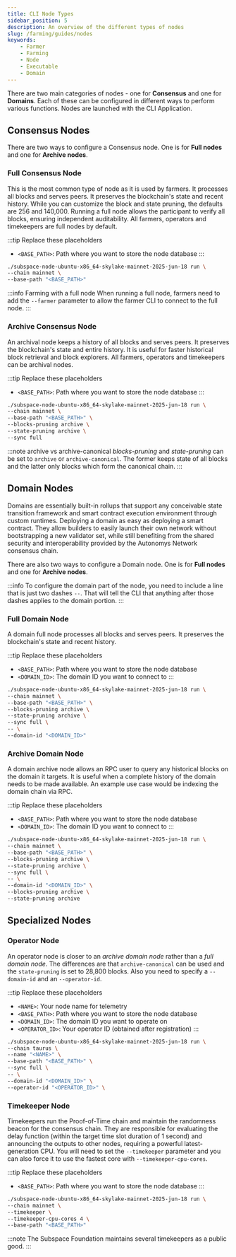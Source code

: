 ```yaml
---
title: CLI Node Types
sidebar_position: 5
description: An overview of the different types of nodes
slug: /farming/guides/nodes
keywords:
    - Farmer
    - Farming
    - Node
    - Executable
    - Domain
---
```


There are two main categories of nodes - one for **Consensus** and one for **Domains**. Each of these can be configured in different ways to perform various functions. Nodes are launched with the CLI Application.

## Consensus Nodes

There are two ways to configure a Consensus node. One is for **Full nodes** and one for **Archive nodes**. 

### Full Consensus Node

This is the most common type of node as it is used by farmers. It processes all blocks and serves peers. It preserves the blockchain's state and recent history. While you can customize the block and state pruning, the defaults are 256 and 140,000. Running a full node allows the participant to verify all blocks, ensuring independent auditability. All farmers, operators and timekeepers are full nodes by default.

:::tip Replace these placeholders
- `<BASE_PATH>`: Path where you want to store the node database
:::

```bash
./subspace-node-ubuntu-x86_64-skylake-mainnet-2025-jun-18 run \
--chain mainnet \
--base-path "<BASE_PATH>"
```

:::info Farming with a full node 
When running a full node, farmers need to add the `--farmer` parameter to allow the farmer CLI to connect to the full node.
:::

### Archive Consensus Node

An archival node keeps a history of all blocks and serves peers. It preserves the blockchain's state and entire history. It is useful for faster historical block retrieval and block explorers. All farmers, operators and timekeepers can be archival nodes.

:::tip Replace these placeholders
- `<BASE_PATH>`: Path where you want to store the node database
:::

```bash
./subspace-node-ubuntu-x86_64-skylake-mainnet-2025-jun-18 run \
--chain mainnet \
--base-path "<BASE_PATH>" \
--blocks-pruning archive \
--state-pruning archive \
--sync full
```

:::note archive vs archive-canonical
*blocks-pruning* and *state-pruning* can be set to `archive` or `archive-canonical`.  The former keeps state of all blocks and the latter only blocks which form the canonical chain.
:::

## Domain Nodes

Domains are essentially built-in rollups that support any conceivable state transition framework and smart contract execution environment through custom runtimes. Deploying a domain as easy as deploying a smart contract. They allow builders to easily launch their own network without bootstrapping a new validator set, while still benefiting from the shared security and interoperability provided by the Autonomys Network consensus chain.

There are also two ways to configure a Domain node. One is for **Full nodes** and one for **Archive nodes**. 

:::info
To configure the domain part of the node, you need to include a line that is just two dashes `--`. That will tell the CLI that anything after those dashes applies to the domain portion.
:::

### Full Domain Node

A domain full node processes all blocks and serves peers. It preserves the blockchain's state and recent history. 

:::tip Replace these placeholders
- `<BASE_PATH>`: Path where you want to store the node database
- `<DOMAIN_ID>`: The domain ID you want to connect to
:::

```bash
./subspace-node-ubuntu-x86_64-skylake-mainnet-2025-jun-18 run \
--chain mainnet \
--base-path "<BASE_PATH>" \
--blocks-pruning archive \
--state-pruning archive \
--sync full \
-- \
--domain-id "<DOMAIN_ID>"
```

### Archive Domain Node

A domain archive node allows an RPC user to query any historical blocks on the domain it targets. It is useful when a complete history of the domain needs to be made available. An example use case would be indexing the domain chain via RPC.

:::tip Replace these placeholders
- `<BASE_PATH>`: Path where you want to store the node database
- `<DOMAIN_ID>`: The domain ID you want to connect to
:::

```bash
./subspace-node-ubuntu-x86_64-skylake-mainnet-2025-jun-18 run \
--chain mainnet \
--base-path "<BASE_PATH>" \
--blocks-pruning archive \
--state-pruning archive \
--sync full \
-- \
--domain-id "<DOMAIN_ID>" \
--blocks-pruning archive \
--state-pruning archive
```

## Specialized Nodes

### Operator Node

An operator node is closer to an *archive domain node* rather than a *full domain node*. The differences are that `archive-canonical` can be used and the `state-pruning` is set to 28,800 blocks. Also you need to specify a `--domain-id` and an `--operator-id`.

:::tip Replace these placeholders
- `<NAME>`: Your node name for telemetry
- `<BASE_PATH>`: Path where you want to store the node database
- `<DOMAIN_ID>`: The domain ID you want to operate on
- `<OPERATOR_ID>`: Your operator ID (obtained after registration)
:::

```bash
./subspace-node-ubuntu-x86_64-skylake-mainnet-2025-jun-18 run \
--chain taurus \
--name "<NAME>" \
--base-path "<BASE_PATH>" \
--sync full \
-- \
--domain-id "<DOMAIN_ID>" \
--operator-id "<OPERATOR_ID>" \
```

### Timekeeper Node

Timekeepers run the Proof-of-Time chain and maintain the randomness beacon for the consensus chain. They are responsible for evaluating the delay function (within the target time slot duration of 1 second) and announcing the outputs to other nodes, requiring a powerful latest-generation CPU. You will need to set the `--timekeeper` parameter and you can also force it to use the fastest core with `--timekeeper-cpu-cores`.

:::tip Replace these placeholders
- `<BASE_PATH>`: Path where you want to store the node database
:::

```bash
./subspace-node-ubuntu-x86_64-skylake-mainnet-2025-jun-18 run \
--chain mainnet \
--timekeeper \
--timekeeper-cpu-cores 4 \ 
--base-path "<BASE_PATH>"
```

:::note
The Subspace Foundation maintains several timekeepers as a public good.
:::